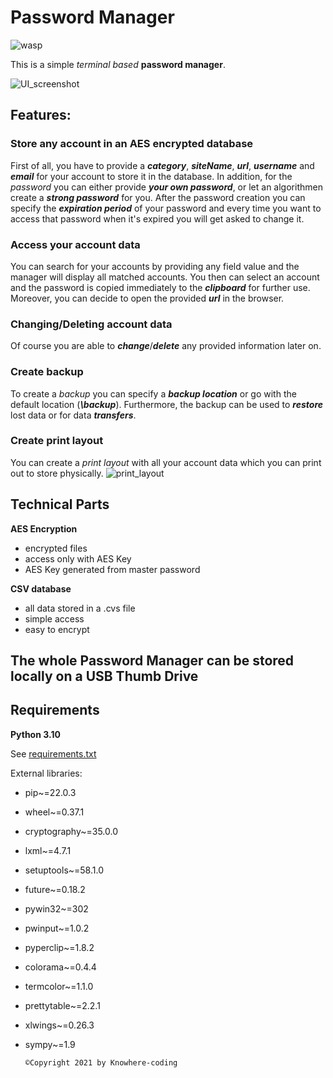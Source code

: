 # Password Manager 

![wasp](https://user-images.githubusercontent.com/92861465/157727427-47ff6b26-c532-4d40-a496-e002abfeb4aa.png)
<!-- WASP -->

This is a simple *terminal based* **password manager**.

![UI_screenshot](https://user-images.githubusercontent.com/92861465/157726142-f6b4735e-cf28-4f48-bcbf-4baec714bd46.PNG)
<!-- UI Screenshot -->

## Features:
### Store any account in an AES encrypted database

First of all, you have to provide a ***category***, ***siteName***, ***url***, ***username*** and ***email*** for your account to store it in the database.
In addition, for the *password* you can either provide ***your own password***, or let an algorithmen create a ***strong password*** for you.
After the password creation you can specify the ***expiration period*** of your password and every time you want to access that
password when it's expired you will get asked to change it.

### Access your account data

You can search for your accounts by providing any field value and the manager will display all matched accounts. You then can
select an account and the password is copied immediately to the ***clipboard*** for further use. Moreover, you can decide to open the 
provided ***url*** in the browser.

### Changing/Deleting account data

Of course you are able to ***change***/***delete*** any provided information later on.

### Create backup

To create a *backup* you can specify a ***backup location*** or go with the default location (***\backup***). Furthermore, the backup can be used
to ***restore*** lost data or for data ***transfers***.

### Create print layout

You can create a *print layout* with all your account data which you can print out to store physically.
![print_layout](https://user-images.githubusercontent.com/92861465/157727111-61c18561-3817-49ef-a5d9-777a0ae2a10e.PNG)
<!-- print_layout -->

## Technical Parts

**AES Encryption**
  - encrypted files
  - access only with AES Key
  - AES Key generated from master password

**CSV database**
  - all data stored in a .cvs file
  - simple access
  - easy to encrypt

## The whole Password Manager can be stored locally on a USB Thumb Drive

## Requirements
**Python 3.10**

See [requirements.txt](https://github.com/Knowhere-coding/password_manager/blob/main/requirements.txt)
<!-- requirements.txt file -->

External libraries:
  - pip~=22.0.3
  - wheel~=0.37.1
  - cryptography~=35.0.0
  - lxml~=4.7.1
  - setuptools~=58.1.0
  - future~=0.18.2
  - pywin32~=302
  - pwinput~=1.0.2
  - pyperclip~=1.8.2
  - colorama~=0.4.4
  - termcolor~=1.1.0
  - prettytable~=2.2.1
  - xlwings~=0.26.3
  - sympy~=1.9


        ©Copyright 2021 by Knowhere-coding

